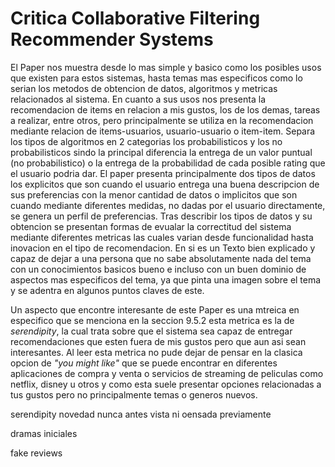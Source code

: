 # Critica Collaborative Filtering Recommender Systems

El Paper nos muestra desde lo mas simple y basico como los posibles usos que existen para estos sistemas, hasta temas mas especificos como lo serian los metodos de obtencion de datos, algoritmos y metricas relacionados al sistema. En cuanto a sus usos nos presenta la recomendacion de items en relacion a mis gustos, los de los demas, tareas a realizar, entre otros, pero principalmente se utiliza en la recomendacion mediante relacion de items-usuarios, usuario-usuario o item-item. Separa los tipos de algoritmos en 2 categorias los probabilisticos y los no probabilisticos sindo la principal diferencia la entrega de un valor puntual (no probabilistico) o la entrega de la probabilidad de cada posible rating que el usuario podria dar. El paper presenta principalmente dos tipos de datos los explicitos que son cuando el usuario entrega una buena descripcion de sus preferencias con la menor cantidad de datos o implicitos que son cuando mediante diferentes medidas, no dadas por el usuario directamente, se genera un perfil de preferencias. Tras describir los tipos de datos y su obtencion se presentan formas de evualar la correctitud del sistema mediante diferentes metricas las cuales varian desde funcionalidad hasta inovacion en el tipo de recomendacion. En si es un Texto bien explicado y capaz de dejar a una persona que no sabe absolutamente nada del tema con un conocimientos basicos bueno e incluso con un buen dominio de aspectos mas especificos del tema, ya que pinta una imagen sobre el tema y se adentra en algunos puntos claves de este.

Un aspecto que encontre interesante de este Paper es una mtreica en especifico que se menciona en la seccion 9.5.2 esta metrica es la de *serendipity*, la cual trata sobre que el sistema sea capaz de entregar recomendaciones que esten fuera de mis gustos pero que aun asi sean interesantes. Al leer esta metrica no pude dejar de pensar en la clasica opcion de *"you might like"* que se puede encontrar en diferentes aplicaciones de compra y venta o servicios de streaming de peliculas como netflix, disney u otros y como esta suele presentar opciones relacionadas a tus gustos pero no principalmente temas o generos nuevos. 

serendipity novedad nunca antes vista ni oensada previamente

dramas iniciales

fake reviews